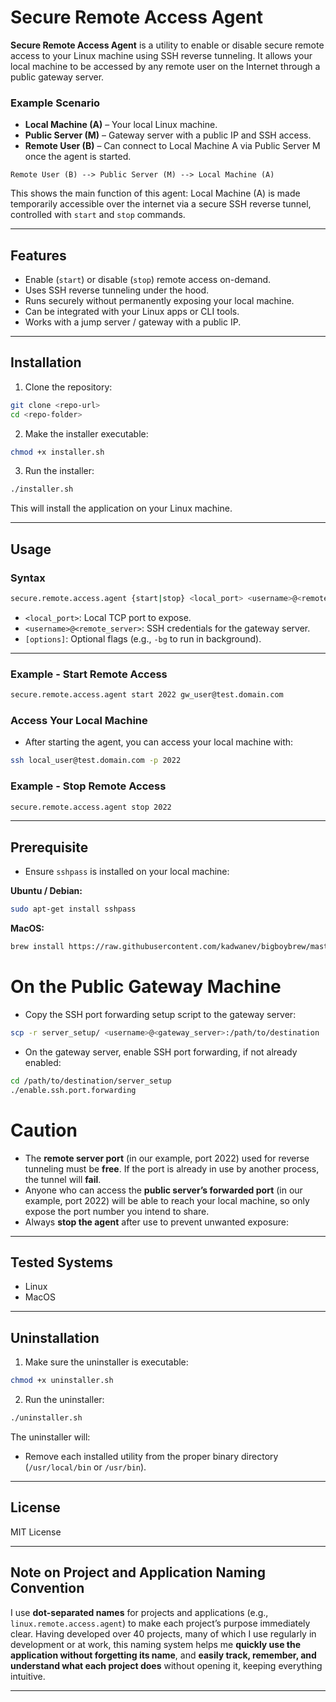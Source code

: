 # Secure Remote Access Agent

**Secure Remote Access Agent** is a utility to enable or disable secure remote access to your Linux machine using SSH reverse tunneling. It allows your local machine to be accessed by any remote user on the Internet through a public gateway server.

### Example Scenario

* **Local Machine (A)** – Your local Linux machine.
* **Public Server (M)** – Gateway server with a public IP and SSH access.
* **Remote User   (B)** – Can connect to Local Machine A via Public Server M once the agent is started.

```
Remote User (B) --> Public Server (M) --> Local Machine (A)
```

This shows the main function of this agent: Local Machine (A) is made temporarily accessible over the internet via a secure SSH reverse tunnel, controlled with `start` and `stop` commands.

---

## Features

* Enable (`start`) or disable (`stop`) remote access on-demand.
* Uses SSH reverse tunneling under the hood.
* Runs securely without permanently exposing your local machine.
* Can be integrated with your Linux apps or CLI tools.
* Works with a jump server / gateway with a public IP.

---

## Installation

1. Clone the repository:

```bash
git clone <repo-url>
cd <repo-folder>
```

2. Make the installer executable:

```bash
chmod +x installer.sh
```

3. Run the installer:

```bash
./installer.sh
```

This will install the application on your Linux machine.

---

## Usage

### Syntax

```bash
secure.remote.access.agent {start|stop} <local_port> <username>@<remote_server> [options]
```

* `<local_port>`: Local TCP port to expose.
* `<username>@<remote_server>`: SSH credentials for the gateway server.
* `[options]`: Optional flags (e.g., `-bg` to run in background).

---

### Example - Start Remote Access

```bash
secure.remote.access.agent start 2022 gw_user@test.domain.com
```

### Access Your Local Machine

* After starting the agent, you can access your local machine with:

```bash
ssh local_user@test.domain.com -p 2022
```

### Example - Stop Remote Access

```bash
secure.remote.access.agent stop 2022 
```

---

## Prerequisite 

* Ensure `sshpass` is installed on your local machine:

**Ubuntu / Debian:**

```bash
sudo apt-get install sshpass
```

**MacOS:**

```bash
brew install https://raw.githubusercontent.com/kadwanev/bigboybrew/master/Library/Formula/sshpass.rb
```

# On the Public Gateway Machine

* Copy the SSH port forwarding setup script to the gateway server:

```bash
scp -r server_setup/ <username>@<gateway_server>:/path/to/destination
```

* On the gateway server, enable SSH port forwarding, if not already enabled:

```bash
cd /path/to/destination/server_setup
./enable.ssh.port.forwarding
```

# Caution 

* The **remote server port** (in our example, port 2022) used for reverse tunneling must be **free**. If the port is already in use by another process, the tunnel will **fail**.
* Anyone who can access the **public server’s forwarded port** (in our example, port 2022) will be able to reach your local machine, so only expose the port number you intend to share.
* Always **stop the agent** after use to prevent unwanted exposure:

---

## Tested Systems

* Linux
* MacOS

---

## Uninstallation

1. Make sure the uninstaller is executable:

```bash
chmod +x uninstaller.sh
```

2. Run the uninstaller:

```bash
./uninstaller.sh
```

The uninstaller will:

* Remove each installed utility from the proper binary directory (`/usr/local/bin` or `/usr/bin`).

---

## License

MIT License

---

## Note on Project and Application Naming Convention

I use **dot-separated names** for projects and applications (e.g., `linux.remote.access.agent`) to make each project’s purpose immediately clear. Having developed over 40 projects, many of which I use regularly in development or at work, this naming system helps me **quickly use the application without forgetting its name**, and **easily track, remember, and understand what each project does** without opening it, keeping everything intuitive.

---

